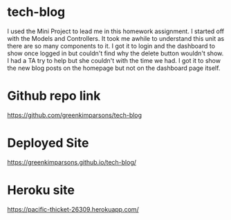 # tech-blog

I used the Mini Project to lead me in this homework assignment. I started off with the Models and Controllers. It took me awhile to understand this unit as there are so many components to it. I got it to login and the dashboard to show once logged in but couldn't find why the delete button wouldn't show. I had a TA try to help but she couldn't with the time we had. I got it to show the new blog posts on the homepage but not on the dashboard page itself. 

# Github repo link
https://github.com/greenkimparsons/tech-blog

# Deployed Site
https://greenkimparsons.github.io/tech-blog/

# Heroku site
https://pacific-thicket-26309.herokuapp.com/